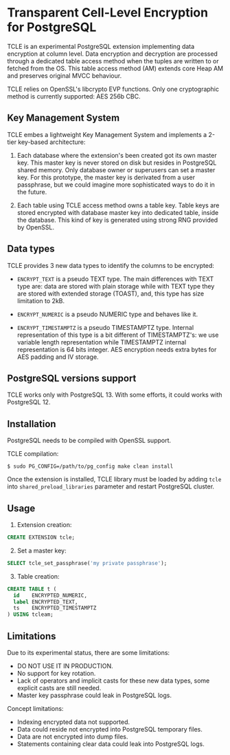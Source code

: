 # Transparent Cell-Level Encryption for PostgreSQL

TCLE is an experimental PostgreSQL extension implementing data encryption at
column level. Data encryption and decryption are processed through a dedicated
table access method when the tuples are written to or fetched from the OS. This
table access method (AM) extends core Heap AM and preserves original MVCC
behaviour.

TCLE relies on OpenSSL's libcrypto EVP functions. Only one cryptographic method
is currently supported: AES 256b CBC.

## Key Management System

TCLE embes a lightweight Key Management System and implements a 2-tier
key-based architecture:

  1. Each database where the extension's been created got its own master key.
     This master key is never stored on disk but resides in PostgreSQL shared
     memory.
     Only database owner or superusers can set a master key. For this prototype,
     the master key is derivated from a user passphrase, but we could imagine
     more sophisticated ways to do it in the future.

  2. Each table using TCLE access method owns a table key. Table keys are
     stored encrypted with database master key into dedicated table, inside the
     database. This kind of key is generated using strong RNG provided by
     OpenSSL.

## Data types

TCLE provides 3 new data types to identify the columns to be encrypted:

  * `ENCRYPT_TEXT` is a pseudo TEXT type. The main differences with TEXT
    type are: data are stored with plain storage while with TEXT type they are
    stored with extended storage (TOAST), and, this type has size limitation
    to 2kB.

  * `ENCRYPT_NUMERIC` is a pseudo NUMERIC type and behaves like it.

  * `ENCRYPT_TIMESTAMPTZ` is a pseudo TIMESTAMPTZ type. Internal representation
    of this type is a bit different of TIMESTAMPTZ's: we use variable length
    representation while TIMESTAMPTZ internal representation is 64 bits
    integer. AES encryption needs extra bytes for AES padding and IV storage.

## PostgreSQL versions support

TCLE works only with PostgreSQL 13. With some efforts, it could works with
PostgreSQL 12.

## Installation

PostgreSQL needs to be compiled with OpenSSL support.

TCLE compilation:
```console
$ sudo PG_CONFIG=/path/to/pg_config make clean install
```

Once the extension is installed, TCLE library must be loaded by adding `tcle`
into `shared_preload_libraries` parameter and restart PostgreSQL cluster.

## Usage

1. Extension creation:
```sql
CREATE EXTENSION tcle;
```

2. Set a master key:
```sql
SELECT tcle_set_passphrase('my private passphrase');
```

3. Table creation:
```sql
CREATE TABLE t (
  id    ENCRYPTED_NUMERIC,
  label ENCRYPTED_TEXT,
  ts    ENCRYPTED_TIMESTAMPTZ
) USING tcleam;
```

## Limitations

Due to its experimental status, there are some limitations:

  * DO NOT USE IT IN PRODUCTION.
  * No support for key rotation.
  * Lack of operators and implicit casts for these new data types, some
    explicit casts are still needed.
  * Master key passphrase could leak in PostgreSQL logs.

Concept limitations:

  * Indexing encrypted data not supported.
  * Data could reside not encrypted into PostgreSQL temporary files.
  * Data are not encrypted into dump files.
  * Statements containing clear data could leak into PostgreSQL logs.
